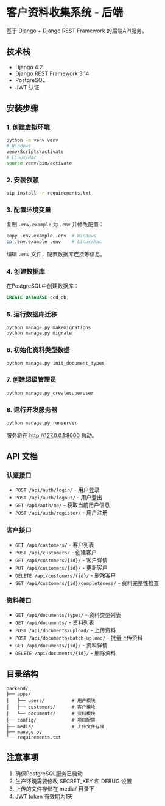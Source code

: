# 客户资料收集系统 - 后端

基于 Django + Django REST Framework 的后端API服务。

## 技术栈

- Django 4.2
- Django REST Framework 3.14
- PostgreSQL
- JWT 认证

## 安装步骤

### 1. 创建虚拟环境

```bash
python -m venv venv
# Windows
venv\Scripts\activate
# Linux/Mac
source venv/bin/activate
```

### 2. 安装依赖

```bash
pip install -r requirements.txt
```

### 3. 配置环境变量

复制 `.env.example` 为 `.env` 并修改配置：

```bash
copy .env.example .env  # Windows
cp .env.example .env    # Linux/Mac
```

编辑 `.env` 文件，配置数据库连接等信息。

### 4. 创建数据库

在PostgreSQL中创建数据库：

```sql
CREATE DATABASE ccd_db;
```

### 5. 运行数据库迁移

```bash
python manage.py makemigrations
python manage.py migrate
```

### 6. 初始化资料类型数据

```bash
python manage.py init_document_types
```

### 7. 创建超级管理员

```bash
python manage.py createsuperuser
```

### 8. 运行开发服务器

```bash
python manage.py runserver
```

服务将在 http://127.0.0.1:8000 启动。

## API 文档

### 认证接口

- `POST /api/auth/login/` - 用户登录
- `POST /api/auth/logout/` - 用户登出
- `GET /api/auth/me/` - 获取当前用户信息
- `POST /api/auth/register/` - 用户注册

### 客户接口

- `GET /api/customers/` - 客户列表
- `POST /api/customers/` - 创建客户
- `GET /api/customers/{id}/` - 客户详情
- `PUT /api/customers/{id}/` - 更新客户
- `DELETE /api/customers/{id}/` - 删除客户
- `GET /api/customers/{id}/completeness/` - 资料完整性检查

### 资料接口

- `GET /api/documents/types/` - 资料类型列表
- `GET /api/documents/` - 资料列表
- `POST /api/documents/upload/` - 上传资料
- `POST /api/documents/batch-upload/` - 批量上传资料
- `GET /api/documents/{id}/` - 资料详情
- `DELETE /api/documents/{id}/` - 删除资料

## 目录结构

```
backend/
├── apps/
│   ├── users/          # 用户模块
│   ├── customers/      # 客户模块
│   └── documents/      # 资料模块
├── config/             # 项目配置
├── media/              # 上传文件存储
├── manage.py
└── requirements.txt
```

## 注意事项

1. 确保PostgreSQL服务已启动
2. 生产环境需要修改 SECRET_KEY 和 DEBUG 设置
3. 上传的文件存储在 media/ 目录下
4. JWT token 有效期为1天

